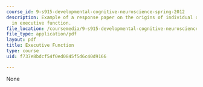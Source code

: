 ```yaml
---
course_id: 9-s915-developmental-cognitive-neuroscience-spring-2012
description: Example of a response paper on the origins of individual differences
  in executive function.
file_location: /coursemedia/9-s915-developmental-cognitive-neuroscience-spring-2012/f737e8bdcf54f0ed0845f5d6c40d9166_MIT9_S915S12_sample_wk10.pdf
file_type: application/pdf
layout: pdf
title: Executive Function
type: course
uid: f737e8bdcf54f0ed0845f5d6c40d9166

---
```

None